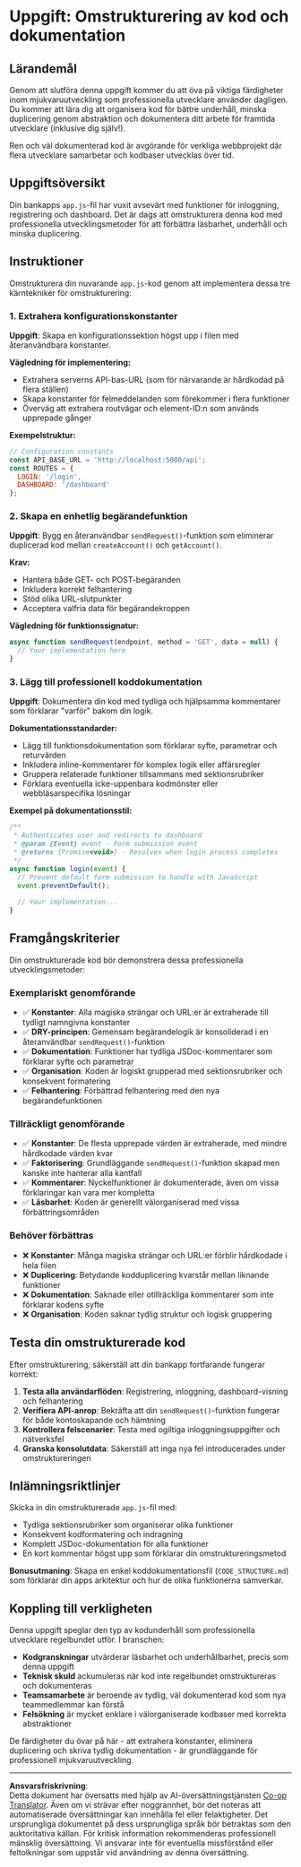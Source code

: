 <!--
CO_OP_TRANSLATOR_METADATA:
{
  "original_hash": "d0a02cb117e91a5b5f24178080068a3d",
  "translation_date": "2025-10-23T21:42:27+00:00",
  "source_file": "7-bank-project/3-data/assignment.md",
  "language_code": "sv"
}
-->
# Uppgift: Omstrukturering av kod och dokumentation

## Lärandemål

Genom att slutföra denna uppgift kommer du att öva på viktiga färdigheter inom mjukvaruutveckling som professionella utvecklare använder dagligen. Du kommer att lära dig att organisera kod för bättre underhåll, minska duplicering genom abstraktion och dokumentera ditt arbete för framtida utvecklare (inklusive dig själv!).

Ren och väl dokumenterad kod är avgörande för verkliga webbprojekt där flera utvecklare samarbetar och kodbaser utvecklas över tid.

## Uppgiftsöversikt

Din bankapps `app.js`-fil har vuxit avsevärt med funktioner för inloggning, registrering och dashboard. Det är dags att omstrukturera denna kod med professionella utvecklingsmetoder för att förbättra läsbarhet, underhåll och minska duplicering.

## Instruktioner

Omstrukturera din nuvarande `app.js`-kod genom att implementera dessa tre kärntekniker för omstrukturering:

### 1. Extrahera konfigurationskonstanter

**Uppgift**: Skapa en konfigurationssektion högst upp i filen med återanvändbara konstanter.

**Vägledning för implementering:**
- Extrahera serverns API-bas-URL (som för närvarande är hårdkodad på flera ställen)
- Skapa konstanter för felmeddelanden som förekommer i flera funktioner
- Överväg att extrahera routvägar och element-ID:n som används upprepade gånger

**Exempelstruktur:**
```javascript
// Configuration constants
const API_BASE_URL = 'http://localhost:5000/api';
const ROUTES = {
  LOGIN: '/login',
  DASHBOARD: '/dashboard'
};
```

### 2. Skapa en enhetlig begärandefunktion

**Uppgift**: Bygg en återanvändbar `sendRequest()`-funktion som eliminerar duplicerad kod mellan `createAccount()` och `getAccount()`.

**Krav:**
- Hantera både GET- och POST-begäranden
- Inkludera korrekt felhantering
- Stöd olika URL-slutpunkter
- Acceptera valfria data för begärandekroppen

**Vägledning för funktionssignatur:**
```javascript
async function sendRequest(endpoint, method = 'GET', data = null) {
  // Your implementation here
}
```

### 3. Lägg till professionell koddokumentation

**Uppgift**: Dokumentera din kod med tydliga och hjälpsamma kommentarer som förklarar "varför" bakom din logik.

**Dokumentationsstandarder:**
- Lägg till funktionsdokumentation som förklarar syfte, parametrar och returvärden
- Inkludera inline-kommentarer för komplex logik eller affärsregler
- Gruppera relaterade funktioner tillsammans med sektionsrubriker
- Förklara eventuella icke-uppenbara kodmönster eller webbläsarspecifika lösningar

**Exempel på dokumentationsstil:**
```javascript
/**
 * Authenticates user and redirects to dashboard
 * @param {Event} event - Form submission event
 * @returns {Promise<void>} - Resolves when login process completes
 */
async function login(event) {
  // Prevent default form submission to handle with JavaScript
  event.preventDefault();
  
  // Your implementation...
}
```

## Framgångskriterier

Din omstrukturerade kod bör demonstrera dessa professionella utvecklingsmetoder:

### Exemplariskt genomförande
- ✅ **Konstanter**: Alla magiska strängar och URL:er är extraherade till tydligt namngivna konstanter
- ✅ **DRY-principen**: Gemensam begärandelogik är konsoliderad i en återanvändbar `sendRequest()`-funktion
- ✅ **Dokumentation**: Funktioner har tydliga JSDoc-kommentarer som förklarar syfte och parametrar
- ✅ **Organisation**: Koden är logiskt grupperad med sektionsrubriker och konsekvent formatering
- ✅ **Felhantering**: Förbättrad felhantering med den nya begärandefunktionen

### Tillräckligt genomförande
- ✅ **Konstanter**: De flesta upprepade värden är extraherade, med mindre hårdkodade värden kvar
- ✅ **Faktorisering**: Grundläggande `sendRequest()`-funktion skapad men kanske inte hanterar alla kantfall
- ✅ **Kommentarer**: Nyckelfunktioner är dokumenterade, även om vissa förklaringar kan vara mer kompletta
- ✅ **Läsbarhet**: Koden är generellt välorganiserad med vissa förbättringsområden

### Behöver förbättras
- ❌ **Konstanter**: Många magiska strängar och URL:er förblir hårdkodade i hela filen
- ❌ **Duplicering**: Betydande kodduplicering kvarstår mellan liknande funktioner
- ❌ **Dokumentation**: Saknade eller otillräckliga kommentarer som inte förklarar kodens syfte
- ❌ **Organisation**: Koden saknar tydlig struktur och logisk gruppering

## Testa din omstrukturerade kod

Efter omstrukturering, säkerställ att din bankapp fortfarande fungerar korrekt:

1. **Testa alla användarflöden**: Registrering, inloggning, dashboard-visning och felhantering
2. **Verifiera API-anrop**: Bekräfta att din `sendRequest()`-funktion fungerar för både kontoskapande och hämtning
3. **Kontrollera felscenarier**: Testa med ogiltiga inloggningsuppgifter och nätverksfel
4. **Granska konsolutdata**: Säkerställ att inga nya fel introducerades under omstruktureringen

## Inlämningsriktlinjer

Skicka in din omstrukturerade `app.js`-fil med:
- Tydliga sektionsrubriker som organiserar olika funktioner
- Konsekvent kodformatering och indragning
- Komplett JSDoc-dokumentation för alla funktioner
- En kort kommentar högst upp som förklarar din omstruktureringsmetod

**Bonusutmaning**: Skapa en enkel koddokumentationsfil (`CODE_STRUCTURE.md`) som förklarar din apps arkitektur och hur de olika funktionerna samverkar.

## Koppling till verkligheten

Denna uppgift speglar den typ av kodunderhåll som professionella utvecklare regelbundet utför. I branschen:
- **Kodgranskningar** utvärderar läsbarhet och underhållbarhet, precis som denna uppgift
- **Teknisk skuld** ackumuleras när kod inte regelbundet omstruktureras och dokumenteras
- **Teamsamarbete** är beroende av tydlig, väl dokumenterad kod som nya teammedlemmar kan förstå
- **Felsökning** är mycket enklare i välorganiserade kodbaser med korrekta abstraktioner

De färdigheter du övar på här - att extrahera konstanter, eliminera duplicering och skriva tydlig dokumentation - är grundläggande för professionell mjukvaruutveckling.

---

**Ansvarsfriskrivning**:  
Detta dokument har översatts med hjälp av AI-översättningstjänsten [Co-op Translator](https://github.com/Azure/co-op-translator). Även om vi strävar efter noggrannhet, bör det noteras att automatiserade översättningar kan innehålla fel eller felaktigheter. Det ursprungliga dokumentet på dess ursprungliga språk bör betraktas som den auktoritativa källan. För kritisk information rekommenderas professionell mänsklig översättning. Vi ansvarar inte för eventuella missförstånd eller feltolkningar som uppstår vid användning av denna översättning.